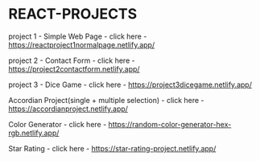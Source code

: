 # REACT-PROJECTS
project 1 - Simple Web Page - click here - https://reactproject1normalpage.netlify.app/


project 2 - Contact Form - click here - https://project2contactform.netlify.app/


project 3 - Dice Game - click here - https://project3dicegame.netlify.app/


Accordian Project(single + multiple selection) - click here - https://accordianproject.netlify.app/


Color Generator - click here - https://random-color-generator-hex-rgb.netlify.app/


Star Rating - click here - https://star-rating-project.netlify.app/
